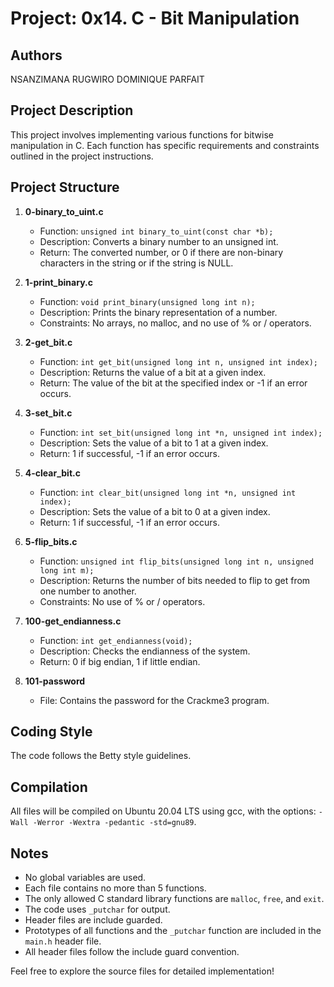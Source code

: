 # Project: 0x14. C - Bit Manipulation

## Authors
NSANZIMANA RUGWIRO DOMINIQUE PARFAIT

## Project Description
This project involves implementing various functions for bitwise manipulation in C. Each function has specific requirements and constraints outlined in the project instructions.

## Project Structure

1. **0-binary_to_uint.c**
    - Function: `unsigned int binary_to_uint(const char *b);`
    - Description: Converts a binary number to an unsigned int.
    - Return: The converted number, or 0 if there are non-binary characters in the string or if the string is NULL.

2. **1-print_binary.c**
    - Function: `void print_binary(unsigned long int n);`
    - Description: Prints the binary representation of a number.
    - Constraints: No arrays, no malloc, and no use of % or / operators.

3. **2-get_bit.c**
    - Function: `int get_bit(unsigned long int n, unsigned int index);`
    - Description: Returns the value of a bit at a given index.
    - Return: The value of the bit at the specified index or -1 if an error occurs.

4. **3-set_bit.c**
    - Function: `int set_bit(unsigned long int *n, unsigned int index);`
    - Description: Sets the value of a bit to 1 at a given index.
    - Return: 1 if successful, -1 if an error occurs.

5. **4-clear_bit.c**
    - Function: `int clear_bit(unsigned long int *n, unsigned int index);`
    - Description: Sets the value of a bit to 0 at a given index.
    - Return: 1 if successful, -1 if an error occurs.

6. **5-flip_bits.c**
    - Function: `unsigned int flip_bits(unsigned long int n, unsigned long int m);`
    - Description: Returns the number of bits needed to flip to get from one number to another.
    - Constraints: No use of % or / operators.

7. **100-get_endianness.c**
    - Function: `int get_endianness(void);`
    - Description: Checks the endianness of the system.
    - Return: 0 if big endian, 1 if little endian.

8. **101-password**
    - File: Contains the password for the Crackme3 program.

## Coding Style
The code follows the Betty style guidelines.

## Compilation
All files will be compiled on Ubuntu 20.04 LTS using gcc, with the options: `-Wall -Werror -Wextra -pedantic -std=gnu89`.

## Notes
- No global variables are used.
- Each file contains no more than 5 functions.
- The only allowed C standard library functions are `malloc`, `free`, and `exit`.
- The code uses `_putchar` for output.
- Header files are include guarded.
- Prototypes of all functions and the `_putchar` function are included in the `main.h` header file.
- All header files follow the include guard convention.

Feel free to explore the source files for detailed implementation!
